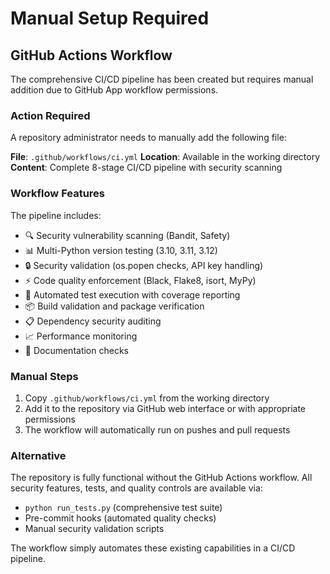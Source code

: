 # Manual Setup Required

## GitHub Actions Workflow

The comprehensive CI/CD pipeline has been created but requires manual addition due to GitHub App workflow permissions.

### Action Required

A repository administrator needs to manually add the following file:

**File**: `.github/workflows/ci.yml`
**Location**: Available in the working directory
**Content**: Complete 8-stage CI/CD pipeline with security scanning

### Workflow Features

The pipeline includes:
- 🔍 Security vulnerability scanning (Bandit, Safety)
- 📊 Multi-Python version testing (3.10, 3.11, 3.12)  
- 🔒 Security validation (os.popen checks, API key handling)
- ⚡ Code quality enforcement (Black, Flake8, isort, MyPy)
- 🧪 Automated test execution with coverage reporting
- 📦 Build validation and package verification
- 📋 Dependency security auditing
- 📈 Performance monitoring
- 📝 Documentation checks

### Manual Steps

1. Copy `.github/workflows/ci.yml` from the working directory
2. Add it to the repository via GitHub web interface or with appropriate permissions
3. The workflow will automatically run on pushes and pull requests

### Alternative

The repository is fully functional without the GitHub Actions workflow. All security features, tests, and quality controls are available via:
- `python run_tests.py` (comprehensive test suite)
- Pre-commit hooks (automated quality checks)
- Manual security validation scripts

The workflow simply automates these existing capabilities in a CI/CD pipeline.